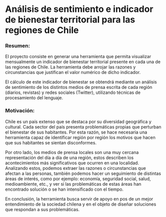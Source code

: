 # Análisis de sentimiento e indicador de bienestar territorial para las regiones de Chile

### Resumen:

El proyecto consiste en generar una herramienta que permita visualizar mensualmente un indicador de bienestar territorial presente en cada una de las regiones de Chile. La herramienta debe arrojar las razones y circunstancias que justifican el valor numérico de dicho indicador.  

El cálculo de este indicador de bienestar se obtendrá mediante un análisis de sentimiento de los distintos medios de prensa escrita de cada región (diarios, revistas) y redes sociales (Twitter), utilizando técnicas de procesamiento del lenguaje.   
                                                                                
### Motivación:
 
Chile es un país extenso que se destaca por su diversidad geográfica y cultural. Cada sector del país presenta problemáticas propias que perturban el bienestar de sus habitantes. Por esta razón, se hace necesaria una herramienta capaz de identificar región por región los motivos que hacen que sus habitantes se sientan disconformes.    

Por otro lado, los medios de prensa locales son una muy cercana representación del día a día de una región, estos describen los acontecimientos más significativos que ocurren en una localidad.    
Analizando estos, podemos extraer las razones o circunstancias que afectan a las personas, también podemos hacer un seguimiento de distintas áreas de interés, como por ejemplo: economía, seguridad social, salud, medioambiente, etc., y ver si las problemáticas de estas áreas han encontrado solución o se han intensificado con el tiempo.     

En conclusión, la herramienta busca servir de apoyo en pos de un mejor entendimiento de la sociedad chilena y en el objeto de diseñar soluciones que respondan a sus problemáticas.     



